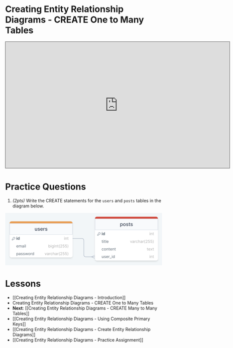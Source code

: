 
# Creating Entity Relationship Diagrams - CREATE One to Many Tables

<iframe src="https://egator.hosted.panopto.com/Panopto/Pages/Embed.aspx?id=d43d459b-9a76-48bf-bb0d-b11c015d3d30&autoplay=false&offerviewer=true&showtitle=true&showbrand=true&captions=false&interactivity=all" height="405" width="720" style="border: 1px solid #464646;" allowfullscreen allow="autoplay" aria-label="Panopto Embedded Video Player"></iframe>

# Practice Questions

1. *(2pts)* Write the CREATE statements for the `users` and `posts` tables in the diagram below. 

<img src="https://raw.githubusercontent.com/kellerflint/Class-Intro-SQL/hugo/content/Images/users_posts_erd.png">

# Lessons
- [[Creating Entity Relationship Diagrams - Introduction]]
- Creating Entity Relationship Diagrams - CREATE One to Many Tables
- **Next**: [[Creating Entity Relationship Diagrams - CREATE Many to Many Tables]]
- [[Creating Entity Relationship Diagrams - Using Composite Primary Keys]]
- [[Creating Entity Relationship Diagrams - Create Entity Relationship Diagrams]]
- [[Creating Entity Relationship Diagrams - Practice Assignment]]